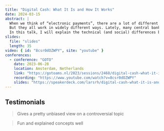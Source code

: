 ```yaml
---
title: "Digital Cash: What It Is and How It Works"
date: 2024-03-15
abstract: |
  When we think of “electronic payments”, there are a lot of different interpretations: bank cards, credit cards, PayPal and the likes, mobile money, and cryptocurrencies.
  But they all work in widely different ways. Lately, many central banks – including the European Central Bank – have started investigating or piloting digital currencies to introduce yet another way to pay electronically.
  In this talk, I will explain the technical (and social) differences between those payment methods and give insights into how such a digital currency platform could be designed.
slides:
  file: "slides"
  length: 35
video: { id: "8csr0dOZWPY", site: "youtube" }
conferences:
  - conference: "GOTO"
    date: 2023-06-28
    location: Amsterdam, Netherlands
    link: "https://gotoams.nl/2023/sessions/2468/digital-cash-what-it-is-and-how-it-works"
    recording: "https://www.youtube.com/watch?v=8csr0dOZWPY"
    slides: "https://speakerdeck.com/larsrh/digital-cash-what-it-is-and-how-it-works"
---
```


## Testimonials

> Gives a pretty unbiased view on a controversial topic

> Fun and explained concepts well

